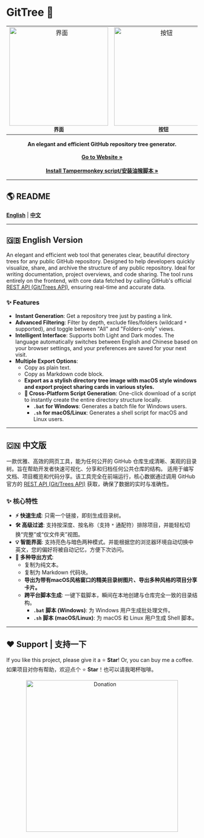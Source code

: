 
# GitTree 🌳

<table align="center">
  <tr>
    <td align="center">
        <img src="https://img.aihub.ren/i/2025/08/10/ls6j1s.png" width="260px" alt="界面">
      <br><sub><b>界面</b></sub>
    </td>
    <td align="center">
        <img src="https://img.aihub.ren/i/2025/08/01/k8h5tw.png" width="260px" alt="按钮">
      <br><sub><b>按钮</b></sub>
    </td>
    <td align="center">
        <img src="https://img.aihub.ren/i/2025/08/10/nk1sat.png" width="260px" alt="生成卡片">
      <br><sub><b>生成卡片</b></sub>
    </td>
  </tr>
</table>





<p align="center">
  <strong>An elegant and efficient GitHub repository tree generator.</strong>
  <br /><br />
  <a href="https://azad-sl.github.io/GitTree/" target="_blank"><strong>Go to Website »</strong></a>
<br /><br />
  <a href="https://greasyfork.org/zh-CN/scripts/544254-github-repo-tree-generator" target="_blank"><strong>Install Tampermonkey script/安装油猴脚本 »</strong></a>
</p>

---


## 🌎 README 

[**English**](#-english-version) | [**中文**](#-中文版)

---

## 🇬🇧 English Version

An elegant and efficient web tool that generates clear, beautiful directory trees for any public GitHub repository. Designed to help developers quickly visualize, share, and archive the structure of any public repository. Ideal for writing documentation, project overviews, and code sharing. The tool runs entirely on the frontend, with core data fetched by calling GitHub's official [REST API (Git/Trees API)](https://docs.github.com/en/rest/git/trees?apiVersion=2022-11-28#get-a-tree), ensuring real-time and accurate data.

### ✨ Features

- **Instant Generation**: Get a repository tree just by pasting a link.
- **Advanced Filtering**: Filter by depth, exclude files/folders (wildcard `*` supported), and toggle between "All" and "Folders-only" views.
- **Intelligent Interface**: Supports both Light and Dark modes. The language automatically switches between English and Chinese based on your browser settings, and your preferences are saved for your next visit.
- **Multiple Export Options**:
  - Copy as plain text.
  - Copy as Markdown code block.
  - **Export as a stylish directory tree image with macOS style windows and export project sharing cards in various styles.**
  - **🚀 Cross-Platform Script Generation**: One-click download of a script to instantly create the entire directory structure locally.
    - **`.bat` for Windows**: Generates a batch file for Windows users.
    - **`.sh` for macOS/Linux**: Generates a shell script for macOS and Linux users.

---

## 🇨🇳 中文版

一款优雅、高效的网页工具，能为任何公开的 GitHub 仓库生成清晰、美观的目录树。旨在帮助开发者快速可视化、分享和归档任何公共仓库的结构。 适用于编写文档、项目概览和代码分享。该工具完全在前端运行，核心数据通过调用 GitHub 官方的 [REST API (Git/Trees API)](https://docs.github.com/en/rest/git/trees?apiVersion=2022-11-28#get-a-tree) 获取，确保了数据的实时与准确性。

### ✨ 核心特性

- **⚡️ 快速生成**: 只需一个链接，即刻生成目录树。
- **🛠️ 高级过滤**: 支持按深度、按名称（支持 `*` 通配符）排除项目，并能轻松切换“完整”或“仅文件夹”视图。
- **💡 智能界面**: 支持亮色与暗色两种模式。并能根据您的浏览器环境自动切换中英文，您的偏好将被自动记忆，方便下次访问。
- **🚀 多种导出方式**:
  - 复制为纯文本。
  - 复制为 Markdown 代码块。
  - **导出为带有macOS风格窗口的精美目录树图片、导出多种风格的项目分享卡片。**
  - **跨平台脚本生成**: 一键下载脚本，瞬间在本地创建与仓库完全一致的目录结构。
    - **`.bat` 脚本 (Windows)**: 为 Windows 用户生成批处理文件。
    - **`.sh` 脚本 (macOS/Linux)**: 为 macOS 和 Linux 用户生成 Shell 脚本。

---

## ❤️ Support | 支持一下

If you like this project, please give it a ⭐️ **Star**! Or, you can buy me a coffee.
如果项目对你有帮助，欢迎点个 ⭐️ **Star**！也可以请我喝杯咖啡。
<p align="center">  
<img src="https://github.com/user-attachments/assets/e9eecbdd-f266-467e-b615-71b67d8e8f17" alt="Donation" width="400" />
</p>

